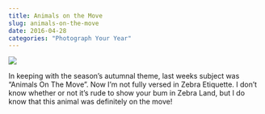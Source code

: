 ```yaml
---
title: Animals on the Move
slug: animals-on-the-move
date: 2016-04-28
categories: "Photograph Your Year"
---
```


<p><img src="https://res.cloudinary.com/dy6grlu8z/image/upload/v1558841917/yave8stcr971j9jf7iy9.jpg"/></p>
<p>In keeping with the season’s autumnal theme, last weeks subject was “Animals On The Move”. Now I’m not fully versed in Zebra Etiquette. I don’t know whether or not it’s rude to show your bum in Zebra Land, but I do know that this animal was definitely on the move!</p>









